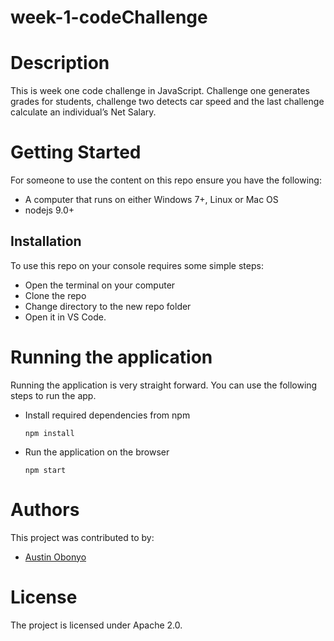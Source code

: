 # week-1-codeChallenge

# Description
This is week one code challenge in JavaScript. Challenge one generates grades for students, challenge two detects car speed and the last challenge calculate an individual’s Net Salary.

#  Getting Started
For someone to use the content on this repo ensure you have the following:
- A computer that runs on either Windows 7+, Linux or Mac OS
- nodejs 9.0+

## Installation
To use this repo on your console requires some simple steps:

- Open the terminal on your computer
- Clone the repo
- Change directory to the new repo folder
- Open it in VS Code.

# Running the application

Running the application is very straight forward. You can use the following steps to run the app.

- Install required dependencies from npm

      npm install
- Run the application on the browser

      npm start
# Authors
This project was contributed to by:
- [Austin Obonyo](https://github.com/Austinjnr)

# License
The project is licensed under Apache 2.0.